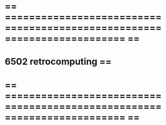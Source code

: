 # == ======================================================================== ==
#                                6502 retrocomputing                          ==
# == ======================================================================== ==

